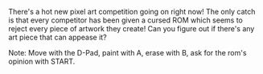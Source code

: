 There's a hot new pixel art competition going on right now! The only catch is that every competitor has been given a cursed ROM which seems to reject every piece of artwork they create! Can you figure out if there's any art piece that can appease it?

 

Note: Move with the D-Pad, paint with A, erase with B, ask for the rom's opinion with START.